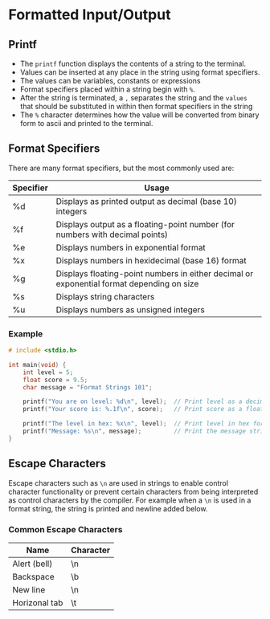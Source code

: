 # Formatted Input/Output

## Printf

- The `printf` function displays the contents of a string to the terminal.
- Values can be inserted at any place in the string using format specifiers.
- The values can be variables, constants or expressions
- Format specifiers placed within a string begin with `%`.
- After the string is terminated, a `,` separates the string and the `values` that should be substituted in within then format specifiers in the string
- The `%` character determines how the value will be converted from binary form to ascii and printed to the terminal.

## Format Specifiers

There are many format specifiers, but the most commonly used are:

|Specifier |  Usage
|--------- | ---------------------------------|
|%d        | Displays as printed output as decimal (base 10) integers|
|%f        | Displays output as a floating-point number (for numbers with decimal points)|
|%e        | Displays numbers in exponential format|
|%x        | Displays numbers in hexidecimal (base 16) format|
|%g        | Displays floating-point numbers in either decimal or exponential format depending on size|
|%s        | Displays string characters|
|%u        | Displays numbers as unsigned integers|


### Example

```c
# include <stdio.h>

int main(void) {
    int level = 5;
    float score = 9.5;
    char message = "Format Strings 101";

    printf("You are on level: %d\n", level);  // Print level as a decimal number
    printf("Your score is: %.1f\n", score);   // Print score as a floating-point number

    printf("The level in hex: %x\n", level);  // Print level in hex format
    printf("Message: %s\n", message);         // Print the message string (character array)
}

```


## Escape Characters

Escape characters such as `\n` are used in strings to enable control character functionality or prevent certain characters from being interpreted as control characters by the compiler. For example when a `\n` is used in a format string, the string is printed and newline added below.

### Common Escape Characters

Name          |  Character
------------- | ---------
Alert (bell)  |      \n
Backspace     |      \b
New line      |      \n
Horizonal tab |      \t


